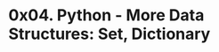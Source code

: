 0x04. Python - More Data Structures: Set, Dictionary
=====================================================

